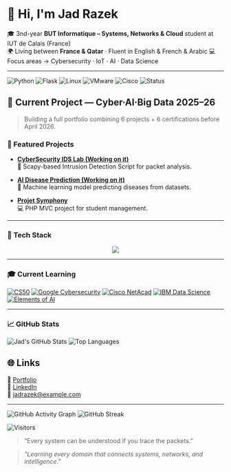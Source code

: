 # 👋 Hi, I'm Jad Razek

🎓 3nd-year **BUT Informatique – Systems, Networks & Cloud** student at IUT de Calais (France)  
🌍 Living between **France & Qatar** · Fluent in English & French & Arabic
💻 Focus areas → Cybersecurity · IoT · AI · Data Science  



---


![Python](https://img.shields.io/badge/Python-3.11-blue?logo=python)
![Flask](https://img.shields.io/badge/Flask-Web%20Dev-black?logo=flask)
![Linux](https://img.shields.io/badge/Linux-Admin%20Skills-yellow?logo=linux)
![VMware](https://img.shields.io/badge/VMware-Virtualization-blue?logo=vmware)
![Cisco](https://img.shields.io/badge/Cisco-Networking-red?logo=cisco)
![Status](https://img.shields.io/badge/Status-Building%20Portfolio-success)


## 🧠 Current Project — Cyber·AI·Big Data 2025–26
> Building a full portfolio combining 6 projects + 6 certifications before April 2026.
>
> 
### 🧩 Featured Projects

- [**CyberSecurity IDS Lab (Working on it)**](https://github.com/jad974/CyberSecurity-IDS-Lab)  
  🧠 Scapy-based Intrusion Detection Script for packet analysis.

- [**AI Disease Prediction (Working on it)**](https://github.com/jad974/ai-disease-prediction)  
  🤖 Machine learning model predicting diseases from datasets.

- [**Projet Symphony**](https://github.com/jad974/Projet-Symphony)  
  💻 PHP MVC project for student management.

---

### 🧰 Tech Stack
<p align="center">
  <img src="https://skillicons.dev/icons?i=python,flask,linux,git,github,docker,sqlite,vscode,raspberrypi" />
</p>

---
### 🎓 Current Learning
[![CS50](https://img.shields.io/badge/CS50x-Harvard-red?logo=edx)](https://cs50.harvard.edu/x)
[![Google Cybersecurity](https://img.shields.io/badge/Google-Cybersecurity-blue?logo=coursera)](https://coursera.org/professional-certificates/google-cybersecurity)
[![Cisco NetAcad](https://img.shields.io/badge/Cisco-Networking-orange?logo=cisco)](https://netacad.com)
[![IBM Data Science](https://img.shields.io/badge/IBM-Data_Science-lightblue?logo=ibm)](https://coursera.org)
[![Elements of AI](https://img.shields.io/badge/Elements_of_AI-Finland-darkblue)](https://elementsofai.com)

---
### 📈 GitHub Stats
![Jad's GitHub Stats](https://github-readme-stats.vercel.app/api?username=jad974&show_icons=true&theme=github_dark)
![Top Languages](https://github-readme-stats.vercel.app/api/top-langs/?username=jad974&layout=compact&theme=github_dark)



## 🌐 Links
🔗 [Portfolio](https://ecv.jrcan.dev/jadabdu/)  
💼 [LinkedIn](https://linkedin.com/in/jad-razek)  
📧 jadrazek@example.com  

---


![GitHub Activity Graph](https://github-readme-activity-graph.vercel.app/graph?username=jad974&theme=github-dark)
![GitHub Streak](https://streak-stats.demolab.com?user=jad974&theme=github-dark)

![Visitors](https://visitor-badge.laobi.icu/badge?page_id=jad974)
> “Every system can be understood if you trace the packets.”


> *"Learning every domain that connects systems, networks, and intelligence."*
